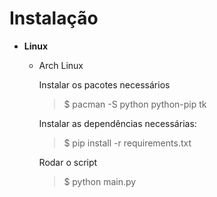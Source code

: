 # Instalação

- **Linux**

  - Arch Linux
  
    Instalar os pacotes necessários
  
    >   $ pacman -S python python-pip tk

    Instalar as dependências necessárias:

    >   $ pip install -r requirements.txt

    Rodar o script

    >   $ python main.py
